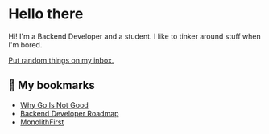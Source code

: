 # Hello there
Hi! I'm a Backend Developer and a student. I like to tinker around stuff when I'm bored.

[Put random things on my inbox.](mailto://reaganiwadha@outlook.com)

## 📘 My bookmarks
* [Why Go Is Not Good](http://yager.io/programming/go.html)
* [Backend Developer Roadmap](https://roadmap.sh/backend)
* [MonolithFirst](https://www.martinfowler.com/bliki/MonolithFirst.html)
